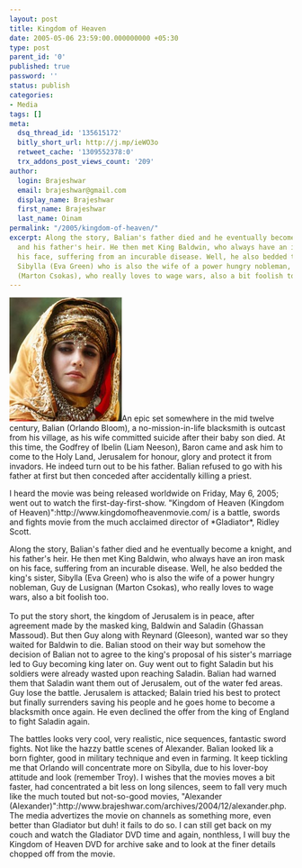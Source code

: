```yaml
---
layout: post
title: Kingdom of Heaven
date: 2005-05-06 23:59:00.000000000 +05:30
type: post
parent_id: '0'
published: true
password: ''
status: publish
categories:
- Media
tags: []
meta:
  dsq_thread_id: '135615172'
  bitly_short_url: http://j.mp/ieWO3o
  retweet_cache: '1309552378:0'
  trx_addons_post_views_count: '209'
author:
  login: Brajeshwar
  email: brajeshwar@gmail.com
  display_name: Brajeshwar
  first_name: Brajeshwar
  last_name: Oinam
permalink: "/2005/kingdom-of-heaven/"
excerpt: Along the story, Balian's father died and he eventually become a knight,
  and his father's heir. He then met King Baldwin, who always have an iron mask on
  his face, suffering from an incurable disease. Well, he also bedded the king's sister,
  Sibylla (Eva Green) who is also the wife of a power hungry nobleman, Guy de Lusignan
  (Marton Csokas), who really loves to wage wars, also a bit foolish too.
---
```

<p><img src="/static/2005/05/kingdomofheaven.jpg" alt="Kingdom of Heaven" />An epic set somewhere in the mid twelve century, Balian (Orlando Bloom), a no-mission-in-life blacksmith is outcast from his village, as his wife committed suicide after their baby son died. At this time, the Godfrey of Ibelin (Liam Neeson), Baron came and ask him to come to the Holy Land, Jerusalem for honour, glory and protect it from invadors. He indeed turn out to be his father. Balian refused to go with his father at first but then conceded after accidentally killing a priest.</p>
<p>I heard the movie was being released worldwide on Friday, May 6, 2005; went out to watch the first-day-first-show. "Kingdom of Heaven (Kingdom of Heaven)":http://www.kingdomofheavenmovie.com/ is a battle, swords and fights movie from the much acclaimed director of *Gladiator*, Ridley Scott.</p>
<p>Along the story, Balian's father died and he eventually become a knight, and his father's heir. He then met King Baldwin, who always have an iron mask on his face, suffering from an incurable disease. Well, he also bedded the king's sister, Sibylla (Eva Green) who is also the wife of a power hungry nobleman, Guy de Lusignan (Marton Csokas), who really loves to wage wars, also a bit foolish too.<br />
<!--more--><br />
To put the story short, the kingdom of Jerusalem is in peace, after agreement made by the masked king, Baldwin and Saladin (Ghassan Massoud). But then Guy along with Reynard (Gleeson), wanted war so they waited for Baldwin to die. Balian stood on their way but somehow the decision of Balian not to agree to the king's proposal of his sister's marriage led to Guy becoming king later on. Guy went out to fight Saladin but his soldiers were already wasted upon reaching Saladin. Balian had warned them that Saladin want them out of Jerusalem, out of the water fed areas. Guy lose the battle. Jerusalem is attacked; Balain tried his best to protect but finally surrenders saving his people and he goes home to become a blacksmith once again. He even declined the offer from the king of England to fight Saladin again.</p>
<p>The battles looks very cool, very realistic, nice sequences, fantastic sword fights. Not like the hazzy battle scenes of Alexander. Balian looked lik a born fighter, good in military technique and even in farming. It keep tickling me that Orlando will concentrate more on Sibylla, due to his lover-boy attitude and look (remember Troy). I wishes that the movies moves a bit faster, had concentrated a bit less on long silences, seem to fall very much like the much touted but not-so-good movies, "Alexander (Alexander)":http://www.brajeshwar.com/archives/2004/12/alexander.php. The media advertizes the movie on channels as something more, even better than Gladiator but duh! it fails to do so. I can still get back on my couch and watch the Gladiator DVD time and again, nonthless, I will buy the Kingdom of Heaven DVD for archive sake and to look at the finer details chopped off from the movie.</p>
